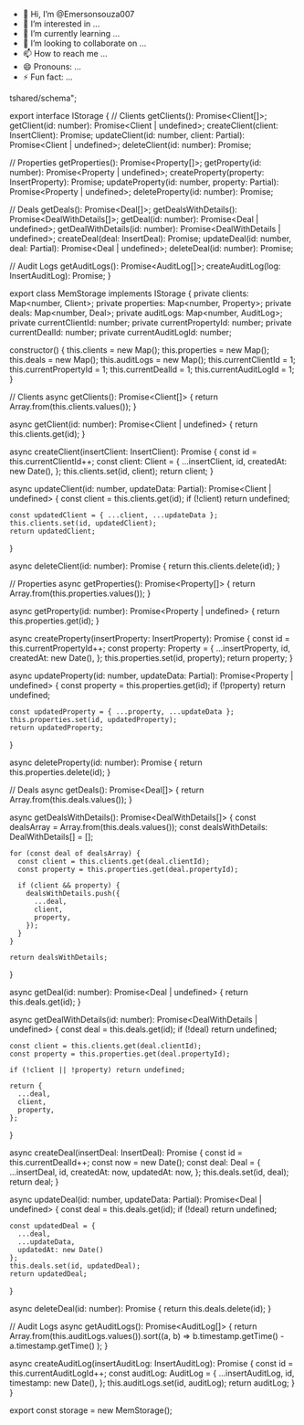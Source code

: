 - 👋 Hi, I’m @Emersonsouza007
- 👀 I’m interested in ...
- 🌱 I’m currently learning ...
- 💞️ I’m looking to collaborate on ...
- 📫 How to reach me ...
- 😄 Pronouns: ...
- ⚡ Fun fact: ...

tshared/schema";

export interface IStorage {
  // Clients
  getClients(): Promise<Client[]>;
  getClient(id: number): Promise<Client | undefined>;
  createClient(client: InsertClient): Promise<Client>;
  updateClient(id: number, client: Partial<InsertClient>): Promise<Client | undefined>;
  deleteClient(id: number): Promise<boolean>;

  // Properties
  getProperties(): Promise<Property[]>;
  getProperty(id: number): Promise<Property | undefined>;
  createProperty(property: InsertProperty): Promise<Property>;
  updateProperty(id: number, property: Partial<InsertProperty>): Promise<Property | undefined>;
  deleteProperty(id: number): Promise<boolean>;

  // Deals
  getDeals(): Promise<Deal[]>;
  getDealsWithDetails(): Promise<DealWithDetails[]>;
  getDeal(id: number): Promise<Deal | undefined>;
  getDealWithDetails(id: number): Promise<DealWithDetails | undefined>;
  createDeal(deal: InsertDeal): Promise<Deal>;
  updateDeal(id: number, deal: Partial<InsertDeal>): Promise<Deal | undefined>;
  deleteDeal(id: number): Promise<boolean>;

  // Audit Logs
  getAuditLogs(): Promise<AuditLog[]>;
  createAuditLog(log: InsertAuditLog): Promise<AuditLog>;
}

export class MemStorage implements IStorage {
  private clients: Map<number, Client>;
  private properties: Map<number, Property>;
  private deals: Map<number, Deal>;
  private auditLogs: Map<number, AuditLog>;
  private currentClientId: number;
  private currentPropertyId: number;
  private currentDealId: number;
  private currentAuditLogId: number;

  constructor() {
    this.clients = new Map();
    this.properties = new Map();
    this.deals = new Map();
    this.auditLogs = new Map();
    this.currentClientId = 1;
    this.currentPropertyId = 1;
    this.currentDealId = 1;
    this.currentAuditLogId = 1;
  }

  // Clients
  async getClients(): Promise<Client[]> {
    return Array.from(this.clients.values());
  }

  async getClient(id: number): Promise<Client | undefined> {
    return this.clients.get(id);
  }

  async createClient(insertClient: InsertClient): Promise<Client> {
    const id = this.currentClientId++;
    const client: Client = {
      ...insertClient,
      id,
      createdAt: new Date(),
    };
    this.clients.set(id, client);
    return client;
  }

  async updateClient(id: number, updateData: Partial<InsertClient>): Promise<Client | undefined> {
    const client = this.clients.get(id);
    if (!client) return undefined;

    const updatedClient = { ...client, ...updateData };
    this.clients.set(id, updatedClient);
    return updatedClient;
  }

  async deleteClient(id: number): Promise<boolean> {
    return this.clients.delete(id);
  }

  // Properties
  async getProperties(): Promise<Property[]> {
    return Array.from(this.properties.values());
  }

  async getProperty(id: number): Promise<Property | undefined> {
    return this.properties.get(id);
  }

  async createProperty(insertProperty: InsertProperty): Promise<Property> {
    const id = this.currentPropertyId++;
    const property: Property = {
      ...insertProperty,
      id,
      createdAt: new Date(),
    };
    this.properties.set(id, property);
    return property;
  }

  async updateProperty(id: number, updateData: Partial<InsertProperty>): Promise<Property | undefined> {
    const property = this.properties.get(id);
    if (!property) return undefined;

    const updatedProperty = { ...property, ...updateData };
    this.properties.set(id, updatedProperty);
    return updatedProperty;
  }

  async deleteProperty(id: number): Promise<boolean> {
    return this.properties.delete(id);
  }

  // Deals
  async getDeals(): Promise<Deal[]> {
    return Array.from(this.deals.values());
  }

  async getDealsWithDetails(): Promise<DealWithDetails[]> {
    const dealsArray = Array.from(this.deals.values());
    const dealsWithDetails: DealWithDetails[] = [];

    for (const deal of dealsArray) {
      const client = this.clients.get(deal.clientId);
      const property = this.properties.get(deal.propertyId);
      
      if (client && property) {
        dealsWithDetails.push({
          ...deal,
          client,
          property,
        });
      }
    }

    return dealsWithDetails;
  }

  async getDeal(id: number): Promise<Deal | undefined> {
    return this.deals.get(id);
  }

  async getDealWithDetails(id: number): Promise<DealWithDetails | undefined> {
    const deal = this.deals.get(id);
    if (!deal) return undefined;

    const client = this.clients.get(deal.clientId);
    const property = this.properties.get(deal.propertyId);

    if (!client || !property) return undefined;

    return {
      ...deal,
      client,
      property,
    };
  }

  async createDeal(insertDeal: InsertDeal): Promise<Deal> {
    const id = this.currentDealId++;
    const now = new Date();
    const deal: Deal = {
      ...insertDeal,
      id,
      createdAt: now,
      updatedAt: now,
    };
    this.deals.set(id, deal);
    return deal;
  }

  async updateDeal(id: number, updateData: Partial<InsertDeal>): Promise<Deal | undefined> {
    const deal = this.deals.get(id);
    if (!deal) return undefined;

    const updatedDeal = { 
      ...deal, 
      ...updateData, 
      updatedAt: new Date() 
    };
    this.deals.set(id, updatedDeal);
    return updatedDeal;
  }

  async deleteDeal(id: number): Promise<boolean> {
    return this.deals.delete(id);
  }

  // Audit Logs
  async getAuditLogs(): Promise<AuditLog[]> {
    return Array.from(this.auditLogs.values()).sort((a, b) => 
      b.timestamp.getTime() - a.timestamp.getTime()
    );
  }

  async createAuditLog(insertAuditLog: InsertAuditLog): Promise<AuditLog> {
    const id = this.currentAuditLogId++;
    const auditLog: AuditLog = {
      ...insertAuditLog,
      id,
      timestamp: new Date(),
    };
    this.auditLogs.set(id, auditLog);
    return auditLog;
  }
}

export const storage = new MemStorage();
